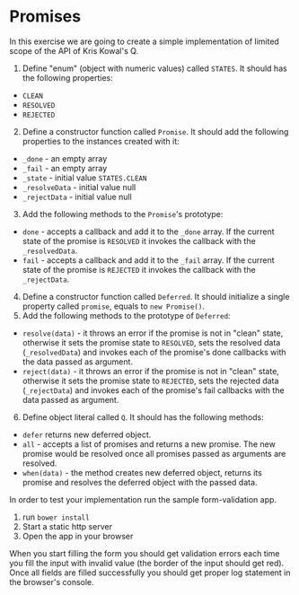 # Promises

In this exercise we are going to create a simple implementation of limited scope of the API of Kris Kowal's Q.

1. Define "enum" (object with numeric values) called `STATES`. It should has the following properties:
  * `CLEAN`
  * `RESOLVED`
  * `REJECTED`
2. Define a constructor function called `Promise`. It should add the following properties to the instances created with it:
  * `_done` - an empty array
  * `_fail` - an empty array
  * `_state` - initial value `STATES.CLEAN`
  * `_resolveData` - initial value null
  * `_rejectData` - initial value null
3. Add the following methods to the `Promise`'s prototype:
  * `done` - accepts a callback and add it to the `_done` array. If the current state of the promise is `RESOLVED` it invokes the callback with the `_resolvedData`.
  * `fail` - accepts a callback and add it to the `_fail` array. If the current state of the promise is `REJECTED` it invokes the callback with the `_rejectData`.
4. Define a constructor function called `Deferred`. It should initialize a single property called `promise`, equals to `new Promise()`.
5. Add the following methods to the prototype of `Deferred`:
  * `resolve(data)` - it throws an error if the promise is not in "clean" state, otherwise it sets the promise state to `RESOLVED`, sets the resolved data (`_resolvedData`) and invokes each of the promise's done callbacks with the data passed as argument.
  * `reject(data)` - it throws an error if the promise is not in "clean" state, otherwise it sets the promise state to `REJECTED`, sets the rejected data (`_rejectData`) and invokes each of the promise's fail callbacks with the data passed as argument.
6. Define object literal called `Q`. It should has the following methods:
  * `defer` returns new deferred object.
  * `all` - accepts a list of promises and returns a new promise. The new promise would be resolved once all promises passed as arguments are resolved.
  * `when(data)` - the method creates new deferred object, returns its promise and resolves the deferred object with the passed data.

In order to test your implementation run the sample form-validation app.

1. run `bower install`
2. Start a static http server
3. Open the app in your browser

When you start filling the form you should get validation errors each time you fill the input with invalid value (the border of the input should get red).
Once all fields are filled successfully you should get proper log statement in the browser's console.
